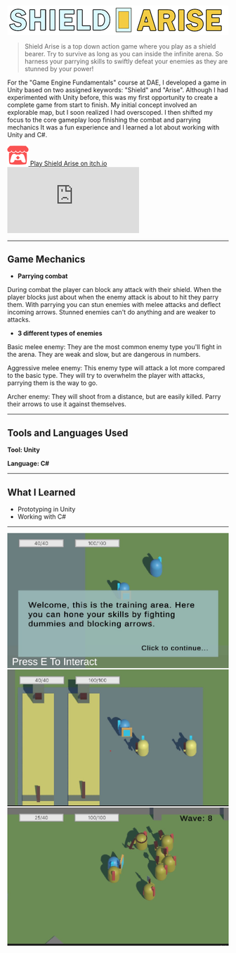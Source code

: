 ![ShieldArise Title](../assets/images/shieldArise/ShieldAriseBanner.png)

> Shield Arise is a top down action game where you play as a shield bearer. Try to survive as long as you can inside the infinite arena.
> So harness your parrying skills to swiftly defeat your enemies as they are stunned by your power!

For the "Game Engine Fundamentals" course at DAE, I developed a game in Unity based on two assigned keywords: "Shield" and "Arise".
Although I had experimented with Unity before, this was my first opportunity to create a complete game from start to finish.
My initial concept involved an explorable map, but I soon realized I had overscoped.
I then shifted my focus to the core gameplay loop finishing the combat and parrying mechanics
It was a fun experience and I learned a lot about working with Unity and C#.

<!-- Itch.io link --> 
<a href="https://kennobobo.itch.io/shield-arise" target="_blank" rel="noopener noreferrer" class="icon-link">
    <img src="../assets/images/icons/ItchioLogo.png" alt="itch.io icon" >
    <span>Play Shield Arise on itch.io</span>
</a>

<!-- Embedded Video -->
<div class="video-wrapper">
  <iframe
  src="https://www.youtube-nocookie.com/embed/JLpVE-4qzOk"
  title="Shield Arise Gameplay Video" frameborder="0" allow="accelerometer;
  autoplay;
  clipboard-write;
  encrypted-media;
  gyroscope;
  picture-in-picture"
  allowfullscreen></iframe>
</div>

---

## Game Mechanics

- **Parrying combat**

During combat the player can block any attack with their shield. When the player blocks just about when the enemy attack is about to hit they parry them. 
With parrying you can stun enemies with melee attacks and deflect incoming arrows. Stunned enemies can't do anything and are weaker to attacks.


- **3 different types of enemies**

Basic melee enemy: They are the most common enemy type you'll fight in the arena. They are weak and slow, but are dangerous in numbers.

Aggressive melee enemy: This enemy type will attack a lot more compared to the basic type. They will try to overwhelm the player with attacks, parrying them is the way to go.

Archer enemy: They will shoot from a distance, but are easily killed. Parry their arrows to use it against themselves.

---

## Tools and Languages Used

**Tool: Unity**

**Language: C#**

---
## What I Learned

- Prototyping in Unity
- Working with C#

---

![ShieldArise Tutorial](../assets/images/shieldArise/ShieldArise_Tutorial.jpg)
![ShieldArise Training](../assets/images/shieldArise/ShieldArise_Training.jpg)
![ShieldArise Combat](../assets/images/shieldArise/ShieldArise_Combat.jpg)
